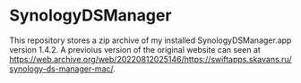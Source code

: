 # SynologyDSManager

This repository stores a zip archive of my installed SynologyDSManager.app version 1.4.2.
A previoius version of the original website can seen at https://web.archive.org/web/20220812025146/https://swiftapps.skavans.ru/synology-ds-manager-mac/.
